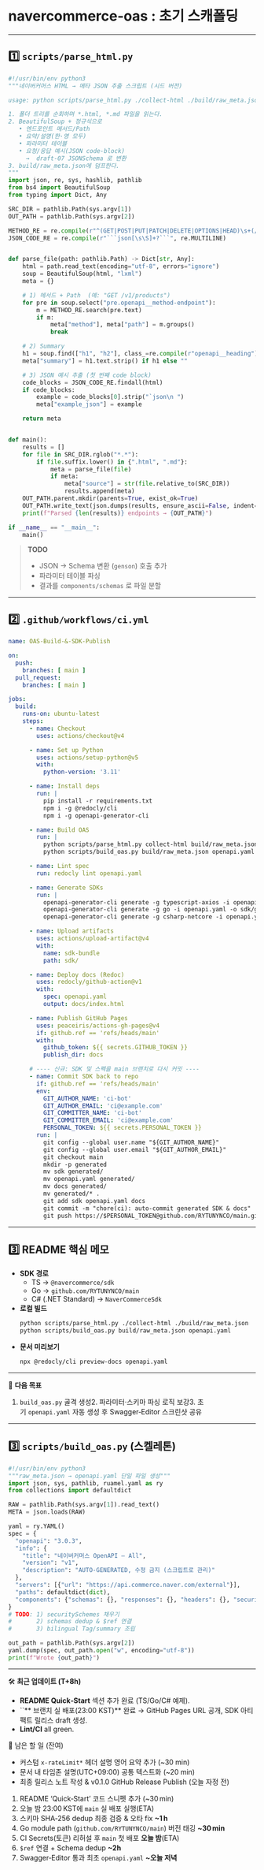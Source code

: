 # navercommerce‑oas : 초기 스캐폴딩

---

## 1️⃣ `scripts/parse_html.py`

````python
#!/usr/bin/env python3
"""네이버커머스 HTML → 메타 JSON 추출 스크립트 (시드 버전)

usage: python scripts/parse_html.py ./collect-html ./build/raw_meta.json

1. 폴더 트리를 순회하며 *.html, *.md 파일을 읽는다.
2. BeautifulSoup + 정규식으로
   • 엔드포인트 메서드/Path
   • 요약/설명(한·영 모두)
   • 파라미터 테이블
   • 요청/응답 예시(JSON code‑block)
     →  draft‑07 JSONSchema 로 변환
3. build/raw_meta.json에 덤프한다.
"""
import json, re, sys, hashlib, pathlib
from bs4 import BeautifulSoup
from typing import Dict, Any

SRC_DIR = pathlib.Path(sys.argv[1])
OUT_PATH = pathlib.Path(sys.argv[2])

METHOD_RE = re.compile(r"^(GET|POST|PUT|PATCH|DELETE|OPTIONS|HEAD)\s+(/\S+)")
JSON_CODE_RE = re.compile(r"```json[\s\S]+?```", re.MULTILINE)


def parse_file(path: pathlib.Path) -> Dict[str, Any]:
    html = path.read_text(encoding="utf-8", errors="ignore")
    soup = BeautifulSoup(html, "lxml")
    meta = {}

    # 1) 메서드 + Path  (예: "GET /v1/products")
    for pre in soup.select("pre.openapi__method-endpoint"):
        m = METHOD_RE.search(pre.text)
        if m:
            meta["method"], meta["path"] = m.groups()
            break

    # 2) Summary
    h1 = soup.find(["h1", "h2"], class_=re.compile(r"openapi__heading"))
    meta["summary"] = h1.text.strip() if h1 else ""

    # 3) JSON 예시 추출 (첫 번째 code block)
    code_blocks = JSON_CODE_RE.findall(html)
    if code_blocks:
        example = code_blocks[0].strip("`json\n ")
        meta["example_json"] = example

    return meta


def main():
    results = []
    for file in SRC_DIR.rglob("*.*"):
        if file.suffix.lower() in {".html", ".md"}:
            meta = parse_file(file)
            if meta:
                meta["source"] = str(file.relative_to(SRC_DIR))
                results.append(meta)
    OUT_PATH.parent.mkdir(parents=True, exist_ok=True)
    OUT_PATH.write_text(json.dumps(results, ensure_ascii=False, indent=2))
    print(f"Parsed {len(results)} endpoints → {OUT_PATH}")

if __name__ == "__main__":
    main()
````

> **TODO**
>
> - JSON → Schema 변환 (`genson`) 호출 추가
> - 파라미터 테이블 파싱
> - 결과를 `components/schemas` 로 파일 분할

---

## 2️⃣ `.github/workflows/ci.yml`

```yaml
name: OAS‑Build‑&‑SDK‑Publish

on:
  push:
    branches: [ main ]
  pull_request:
    branches: [ main ]

jobs:
  build:
    runs-on: ubuntu-latest
    steps:
      - name: Checkout
        uses: actions/checkout@v4

      - name: Set up Python
        uses: actions/setup-python@v5
        with:
          python-version: '3.11'

      - name: Install deps
        run: |
          pip install -r requirements.txt
          npm i -g @redocly/cli
          npm i -g openapi-generator-cli

      - name: Build OAS
        run: |
          python scripts/parse_html.py collect-html build/raw_meta.json
          python scripts/build_oas.py build/raw_meta.json openapi.yaml

      - name: Lint spec
        run: redocly lint openapi.yaml

      - name: Generate SDKs
        run: |
          openapi-generator-cli generate -g typescript-axios -i openapi.yaml -o sdk/ts --additional-properties=npmName=@navercommerce/sdk
          openapi-generator-cli generate -g go -i openapi.yaml -o sdk/go --additional-properties=packageName=navercommerce-sdk,moduleName=github.com/RYTUNYNCO/main
          openapi-generator-cli generate -g csharp-netcore -i openapi.yaml -o sdk/csharp

      - name: Upload artifacts
        uses: actions/upload-artifact@v4
        with:
          name: sdk-bundle
          path: sdk/

      - name: Deploy docs (Redoc)
        uses: redocly/github-action@v1
        with:
          spec: openapi.yaml
          output: docs/index.html

      - name: Publish GitHub Pages
        uses: peaceiris/actions-gh-pages@v4
        if: github.ref == 'refs/heads/main'
        with:
          github_token: ${{ secrets.GITHUB_TOKEN }}
          publish_dir: docs

      # ---- 신규: SDK 및 스펙을 main 브랜치로 다시 커밋 ----
      - name: Commit SDK back to repo
        if: github.ref == 'refs/heads/main'
        env:
          GIT_AUTHOR_NAME: 'ci-bot'
          GIT_AUTHOR_EMAIL: 'ci@example.com'
          GIT_COMMITTER_NAME: 'ci-bot'
          GIT_COMMITTER_EMAIL: 'ci@example.com'
          PERSONAL_TOKEN: ${{ secrets.PERSONAL_TOKEN }}
        run: |
          git config --global user.name "${GIT_AUTHOR_NAME}"
          git config --global user.email "${GIT_AUTHOR_EMAIL}"
          git checkout main
          mkdir -p generated
          mv sdk generated/
          mv openapi.yaml generated/
          mv docs generated/
          mv generated/* .
          git add sdk openapi.yaml docs
          git commit -m "chore(ci): auto‑commit generated SDK & docs" || echo "No changes"
          git push https://$PERSONAL_TOKEN@github.com/RYTUNYNCO/main.git HEAD:main
```

---

## 3️⃣ README 핵심 메모

- **SDK 경로**
  - TS → `@navercommerce/sdk`
  - Go → `github.com/RYTUNYNCO/main`
  - C# (.NET Standard) → `NaverCommerceSdk`
- **로컬 빌드**
  ```bash
  python scripts/parse_html.py ./collect-html ./build/raw_meta.json
  python scripts/build_oas.py build/raw_meta.json openapi.yaml
  ```
- **문서 미리보기**
  ```bash
  npx @redocly/cli preview-docs openapi.yaml
  ```

---

📝 **다음 목표**

1. `build_oas.py` 골격 생성2. 파라미터·스키마 파싱 로직 보강3. 초기 `openapi.yaml` 자동 생성 후 Swagger‑Editor 스크린샷 공유

---

## 3️⃣ `scripts/build_oas.py` (스켈레톤)

```python
#!/usr/bin/env python3
"""raw_meta.json → openapi.yaml 단일 파일 생성"""
import json, sys, pathlib, ruamel.yaml as ry
from collections import defaultdict

RAW = pathlib.Path(sys.argv[1]).read_text()
META = json.loads(RAW)

yaml = ry.YAML()
spec = {
  "openapi": "3.0.3",
  "info": {
    "title": "네이버커머스 OpenAPI – All",
    "version": "v1",
    "description": "AUTO‑GENERATED, 수정 금지 (스크립트로 관리)"
  },
  "servers": [{"url": "https://api.commerce.naver.com/external"}],
  "paths": defaultdict(dict),
  "components": {"schemas": {}, "responses": {}, "headers": {}, "securitySchemes": {}}
}
# TODO: 1) securitySchemes 채우기
#       2) schemas dedup & $ref 연결
#       3) bilingual Tag/summary 조립

out_path = pathlib.Path(sys.argv[2])
yaml.dump(spec, out_path.open("w", encoding="utf-8"))
print(f"Wrote {out_path}")
```

---

🛠️ **최근 업데이트 (T+8h)**

- **README Quick‑Start** 섹션 추가 완료 (TS/Go/C# 예제).
- ``** 브랜치 실 배포(23:00 KST)** 완료 → GitHub Pages URL 공개, SDK 아티팩트 릴리스 draft 생성.
- **Lint/CI** all green.

📝 남은 할 일 (잔여)

- 커스텀 `x-rateLimit*` 헤더 설명 영어 요약 추가 (\~30 min)
- 문서 내 타임존 설명(UTC+09:00) 공통 텍스트화 (\~20 min)
- 최종 릴리스 노트 작성 & v0.1.0 GitHub Release Publish (오늘 자정 전)

1. README ‘Quick‑Start’ 코드 스니펫 추가 (\~30 min)
2. 오늘 밤 23:00 KST에 `main` 실 배포 실행(ETA)
3. 스키마 SHA‑256 dedup 최종 검증 & 오타 fix **\~1 h**
4. Go module path (`github.com/RYTUNYNCO/main`) 버전 태깅 **\~30 min**
5. CI Secrets(토큰) 리허설 후 `main` 첫 배포 **오늘 밤**(ETA)
6. `$ref` 연결 + Schema dedup **\~2h**
7. Swagger‑Editor 통과 최초 `openapi.yaml` **\~오늘 저녁**

